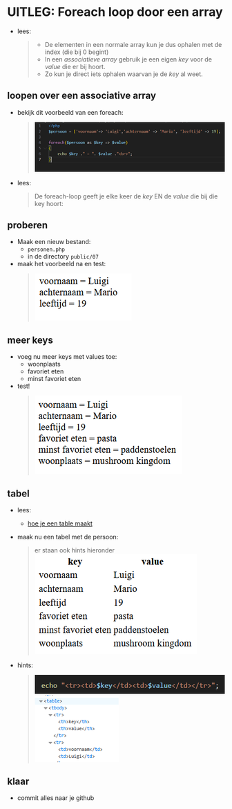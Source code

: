
# UITLEG: Foreach loop door een array

- lees:
    > - De elementen in een normale array kun je dus ophalen met de index (die bij 0 begint)
    > - In een *associatieve array* gebruik je een eigen *key* voor de *value* die er bij hoort.
    > - Zo kun je direct iets ophalen waarvan je de *key* al weet.



## loopen over een associative array

- bekijk dit voorbeeld van een foreach:
    > ![](img/foreach-loop.PNG)
- lees:
    > De foreach-loop geeft je elke keer de *key* EN de *value* die bij die key hoort:

## proberen

- Maak een nieuw bestand:
    - `personen.php`
    - in de directory `public/07`
- maak het voorbeeld na en test:
    > ![](img/foreach-result.PNG)

## meer keys

- voeg nu meer keys met values toe:
    - woonplaats
    - favoriet eten
    - minst favoriet eten
- test!
    > ![](img/meerkeys.PNG)

## tabel

- lees:
    - [hoe je een table maakt](https://developer.mozilla.org/en-US/docs/Learn/HTML/Tables/Basics#active_learning_creating_your_first_table)

 - maak nu een tabel met de persoon:
    > er staan ook hints hieronder
    > ![](img/tablemario.PNG)

- hints:
    > ![](img/hint1.PNG)
    > ![](img/hint2.PNG)
 
## klaar
- commit alles naar je github